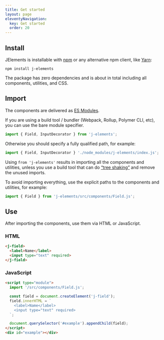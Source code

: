 ```yaml
---
title: Get started
layout: page
eleventyNavigation:
  key: Get started
  order: 20
---
```


## Install

JElements is installable with [npm](https://npmjs.org) or any alternative npm client, like [Yarn](https://yarnpkg.com/en/):

```shell
npm install j-elements
```

The package has zero dependencies and is about <module-size></module-size> in total including all components, utilities, and CSS.

## Import

The components are delivered as [ES Modules](https://developer.mozilla.org/en-US/docs/Web/JavaScript/Reference/Statements/import).

If you are using a build tool / bundler (Webpack, Rollup, Polymer CLI, etc), you can use the bare module specifier.

```js
import { Field, InputDecorator } from 'j-elements';
```

Otherwise you should specify a fully qualified path, for example:

```js
import { Field, InputDecorator } './node_modules/j-elements/index.js';
```

Using `from 'j-elements'` results in importing all the components and utilities, unless you use a build tool that can do [“tree shaking”](https://developer.mozilla.org/en-US/docs/Glossary/Tree_shaking) and remove the unused imports.

To avoid importing everything, use the explicit paths to the components and utilities, for example:
```js
import { Field } from 'j-elements/src/components/Field.js';
```


## Use

After importing the components, use them via HTML or JavaScript.

### HTML
<render-example></render-example>
```html
<j-field>
  <label>Name</label>
  <input type="text" required>
</j-field>
```

### JavaScript
<render-example></render-example>
```html
<script type="module">
  import '/src/components/Field.js';

  const field = document.createElement('j-field');
  field.innerHTML = `
    <label>Name</label>
    <input type="text" required>
  `;

  document.querySelector('#example').appendChild(field);
</script>
<div id="example"></div>
```

